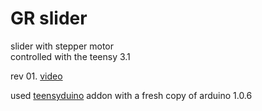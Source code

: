 GR slider
===========

slider with stepper motor<br>
controlled with the teensy 3.1

rev 01. [video](https://www.dropbox.com/s/sqkycshu11v1pam/StepperDVD.mp4?dl=0)

used [teensyduino](https://www.pjrc.com/teensy/teensyduino.html) addon with a fresh copy of arduino 1.0.6
